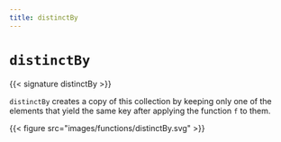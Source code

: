 ```yaml
---
title: distinctBy
---
```


# `distinctBy`

{{< signature distinctBy >}}

`distinctBy` creates a copy of this collection by keeping only one of the elements
that yield the same key after applying the function `f` to them.

{{< figure src="images/functions/distinctBy.svg" >}}
